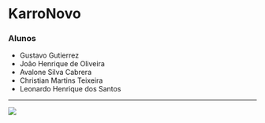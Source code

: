 # KarroNovo

### Alunos
- Gustavo Gutierrez
- João Henrique de Oliveira
- Avalone Silva Cabrera
- Christian Martins Teixeira
- Leonardo Henrique dos Santos

---

<img src="https://skillicons.dev/icons?i=java">
